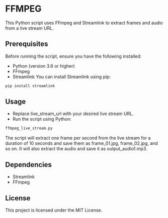 # FFMPEG
This Python script uses FFmpeg and Streamlink to extract frames and audio from a live stream URL.

## Prerequisites
Before running the script, ensure you have the following installed:
- Python (version 3.6 or higher)
- FFmpeg
- Streamlink
You can install Streamlink using pip:
```python
pip install streamlink
```

## Usage
- Replace live_stream_url with your desired live stream URL.
- Run the script using Python:
```python
ffmpeg_live_stream.py
```
The script will extract one frame per second from the live stream for a duration of 10 seconds and save them as frame_01.jpg, frame_02.jpg, and so on. It will also extract the audio and save it as output_audio1.mp3.

## Dependencies
- Streamlink
- FFmpeg

## License
This project is licensed under the MIT License.
